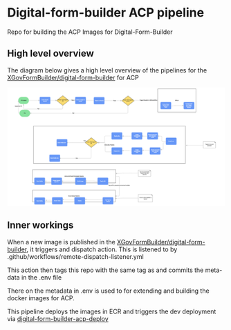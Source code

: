 # Digital-form-builder ACP pipeline

Repo for building the ACP Images for Digital-Form-Builder

## High level overview

The diagram below gives a high level overview of the pipelines for the [XGovFormBuilder/digital-form-builder](https://github.com/XGovFormBuilder/digital-form-builder) for ACP

![Integrated Forms Pipeline](ACPFormsPipeline.png)


## Inner workings

When a new image is published in the [XGovFormBuilder/digital-form-builder](https://github.com/XGovFormBuilder/digital-form-builder), it triggers and dispatch action. This is listened to by .github/workflows/remote-dispatch-listener.yml

This action then tags this repo with the same tag as and commits the meta-data in the .env file

There on the metadata in .env is used to for extending and building the docker images for ACP.

This pipeline deploys the images in ECR and triggers the dev deployment via [digital-form-builder-acp-deploy](https://github.com/UKHomeOffice/digital-form-builder-acp-deploy)

